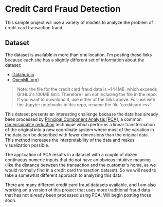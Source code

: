 # Credit Card Fraud Detection

This sample project will use a variety of models to analyze the problem of credit card transaction fraud.

## Dataset

The dataset is available in more than one location. I'm posting these links because each site has a slightly different set of information about the dataset:
- [Datahub.io](https://datahub.io/machine-learning/creditcard)
- [OpenML.org](https://www.openml.org/search?type=data&sort=runs&id=1597&status=active))

> Note: the file for the credit card fraud data is ~144MB, which exceeds GitHub's 100MB limit. Therefore I am not including the file in the repo. If you want to download it, use either of the links above. For use with the Jupyter notebooks in this repo, rename the file 'creditcard.csv'

This dataset presents an interesting challenge because the data has already been processed by [Principal Component Analysis [PCA]](https://en.wikipedia.org/wiki/Principal_component_analysis), a common [dimensionality reduction](https://en.wikipedia.org/wiki/Dimensionality_reduction) technique which performs a linear transformation of the original into a new coordinate system where most of the variation in the data can be described with fewer dimensions than the original data. This method increases the interpretability of the data and makes visualization possible.

The application of PCA results in a dataset with a couple of dozen continuous numeric inputs that do not have an obvious intuitive meaning (like the distance between the transaction and the customer's home, as we would normally find in a credit card transaction dataset). So we will need to take a somewhat different approach to analyzing this data.

There are many different credit card fraud datasets available, and I am also working on a version of this project that uses more traditional fraud data that has not already been processed using PCA. Will begin posting those soon.